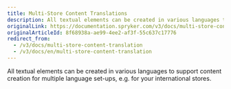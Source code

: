 ```yaml
---
title: Multi-Store Content Translations
description: All textual elements can be created in various languages to support content creation for multiple language setups.
originalLink: https://documentation.spryker.com/v3/docs/multi-store-content-translation
originalArticleId: 8f68938a-ae99-4ee2-af3f-55c637c17776
redirect_from:
  - /v3/docs/multi-store-content-translation
  - /v3/docs/en/multi-store-content-translation
---
```


All textual elements can be created in various languages to support content creation for multiple language set-ups, e.g. for your international stores.

